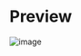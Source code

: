 # Preview
![image](https://github.com/AndyJangGT/Robot/assets/62916560/a0410d32-1ee5-4a87-a727-32f7afd44593)

